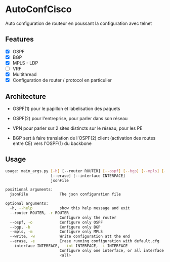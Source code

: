# AutoConfCisco
Auto configuration de routeur en poussant la configuration avec telnet

## Features 
 - [X] OSPF
 - [X] BGP
 - [X] MPLS - LDP
 - [ ] VRF
 - [X] Multithread
 - [X] Configuration de router / protocol en particulier

## Architecture
 


- OSPF(1) pour le papillon et labelisation des paquets

- OSPF(2) pour l'entreprise, pour parler dans son réseau

- VPN pour parler sur 2 sites distincts sur le réseau, pour les PE

- BGP sert à faire translation de l'OSPF(2) client (activation des routes entre CE) vers l'OSPF(1) du backbone
 



## Usage

```bash
usage: main_args.py [-h] [--router ROUTER] [--ospf] [--bgp] [--mpls] [--write]
                    [--erase] [--interface INTERFACE]
                    jsonFile

positional arguments:
  jsonFile              The json configuration file

optional arguments:
  -h, --help            show this help message and exit
  --router ROUTER, -r ROUTER
                        Configure only the router
  --ospf, -o            Configure only OSPF
  --bgp, -b             Configure only BGP
  --mpls, -m            Configure only MPLS
  --write, -w           Write configuration att the end
  --erase, -e           Erase running configuration with default.cfg
  --interface INTERFACE, --int INTERFACE, -i INTERFACE
                        Configure only one interface, or all interface with
                        <all>
```